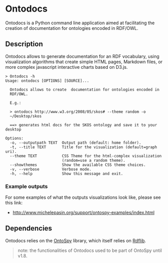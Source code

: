 Ontodocs
=======================

Ontodocs is a Python command line application aimed at facilitating the creation of documentation for ontologies encoded in RDF/OWL.

Description
------------

Ontodocs allows to generate documentation for an RDF vocabulary, using visualization algorithms that create simple HTML pages, Markdown files, or more complex javascript interactive charts based on D3.js.

```
> Ontodocs -h
Usage: ontodocs [OPTIONS] [SOURCE]...

  Ontodocs allows to create  documentation for ontologies encoded in
  RDF/OWL.

  E.g.:

  > ontodocs http://www.w3.org/2008/05/skos# --theme random -o
  ~/Desktop/skos

  ==> generates html docs for the SKOS ontology and save it to your desktop

Options:
  -o, --outputpath TEXT  Output path (default: home folder).
  -t, --title TEXT       Title for the visualization (default=graph uri).
  --theme TEXT           CSS Theme for the html-complex visualization
                         (random=use a random theme).
  --showthemes           Show the available CSS theme choices.
  -v, --verbose          Verbose mode.
  -h, --help             Show this message and exit.
```

### Example outputs

For some examples of what the outputs visualizations look like, please see this link:

- http://www.michelepasin.org/support/ontospy-examples/index.html



Dependencies
---------------
Ontodocs relies on the [OntoSpy](https://github.com/lambdamusic/Ontospy/wiki) library, which itself relies on [Rdflib](https://github.com/RDFLib/rdflib).

> note: the functionalities of Ontodocs used to be part of OntoSpy until v1.8.
